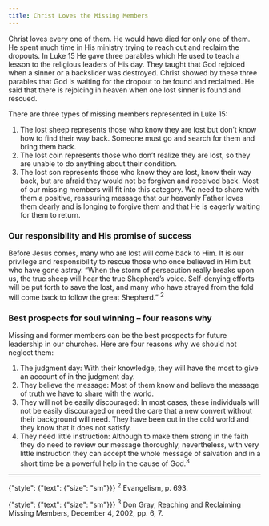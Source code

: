 ```yaml
---
title: Christ Loves the Missing Members
---
```


Christ loves every one of them. He would have died for only one of them. He spent much time in His ministry trying to reach out and reclaim the dropouts. In Luke 15 He gave three parables which He used to teach a lesson to the religious leaders of His day. They taught that God rejoiced when a sinner or a backslider was destroyed. Christ showed by these three parables that God is waiting for the dropout to be found and reclaimed. He said that there is rejoicing in heaven when one lost sinner is found and rescued.

There are three types of missing members represented in Luke 15:

1. The lost sheep represents those who know they are lost but don’t know how to find their way back. Someone must go and search for them and bring them back.
2. The lost coin represents those who don’t realize they are lost, so they are unable to do anything about their condition.
3. The lost son represents those who know they are lost, know their way back, but are afraid they would not be forgiven and received back. Most of our missing members will fit into this category. We need to share with them a positive, reassuring message that our heavenly Father loves them dearly and is longing to forgive them and that He is eagerly waiting for them to return.

### Our responsibility and His promise of success

Before Jesus comes, many who are lost will come back to Him. It is our privilege and responsibility to rescue those who once believed in Him but who have gone astray. “When the storm of persecution really breaks upon us, the true sheep will hear the true Shepherd’s voice. Self-denying efforts will be put forth to save the lost, and many who have strayed from the fold will come back to follow the great Shepherd.” <sup>2</sup>

### Best prospects for soul winning – four reasons why

Missing and former members can be the best prospects for future leadership in our churches. Here are four reasons why we should not neglect them:

1. The judgment day: With their knowledge, they will have the most to give an account of in the judgment day.
2. They believe the message: Most of them know and believe the message of truth we have to share with the world.
3. They will not be easily discouraged: In most cases, these individuals will not be easily discouraged or need the care that a new convert without their background will need. They have been out in the cold world and they know that it does not satisfy.
4. They need little instruction: Although to make them strong in the faith they do need to review our message thoroughly, nevertheless, with very little instruction they can accept the whole message of salvation and in a short time be a powerful help in the cause of God.<sup>3</sup>

---

{"style": {"text": {"size": "sm"}}}
<sup>2</sup> Evangelism, p. 693.

{"style": {"text": {"size": "sm"}}}
<sup>3</sup> Don Gray, Reaching and Reclaiming Missing Members, December 4, 2002, pp. 6, 7.